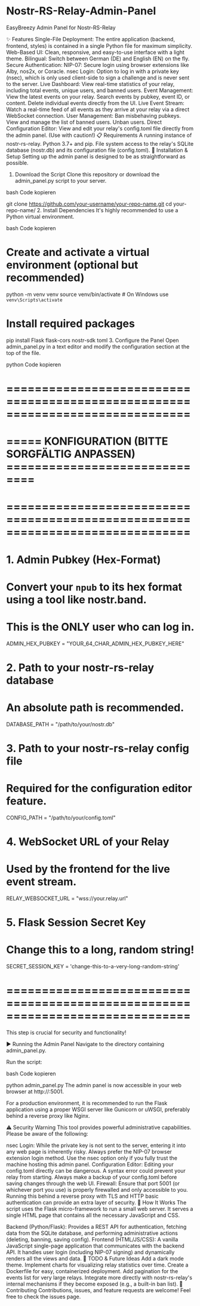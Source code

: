 # Nostr-RS-Relay-Admin-Panel
EasyBreezy Admin Panel for Nostr-RS-Relay

✨ Features
Single-File Deployment: The entire application (backend, frontend, styles) is contained in a single Python file for maximum simplicity.
Web-Based UI: Clean, responsive, and easy-to-use interface with a light theme.
Bilingual: Switch between German (DE) and English (EN) on the fly.
Secure Authentication:
NIP-07: Secure login using browser extensions like Alby, nos2x, or Coracle.
nsec Login: Option to log in with a private key (nsec), which is only used client-side to sign a challenge and is never sent to the server.
Live Dashboard: View real-time statistics of your relay, including total events, unique users, and banned users.
Event Management:
View the latest events on your relay.
Search events by pubkey, event ID, or content.
Delete individual events directly from the UI.
Live Event Stream: Watch a real-time feed of all events as they arrive at your relay via a direct WebSocket connection.
User Management:
Ban misbehaving pubkeys.
View and manage the list of banned users.
Unban users.
Direct Configuration Editor: View and edit your relay's config.toml file directly from the admin panel. (Use with caution!)
📋 Requirements
A running instance of nostr-rs-relay.
Python 3.7+ and pip.
File system access to the relay's SQLite database (nostr.db) and its configuration file (config.toml).
🚀 Installation & Setup
Setting up the admin panel is designed to be as straightforward as possible.

1. Download the Script
Clone this repository or download the admin_panel.py script to your server.

bash
Code kopieren

git clone https://github.com/your-username/your-repo-name.git
cd your-repo-name/
2. Install Dependencies
It's highly recommended to use a Python virtual environment.

bash
Code kopieren

# Create and activate a virtual environment (optional but recommended)
python -m venv venv
source venv/bin/activate  # On Windows use `venv\Scripts\activate`

# Install required packages
pip install Flask flask-cors nostr-sdk toml
3. Configure the Panel
Open admin_panel.py in a text editor and modify the configuration section at the top of the file.

python
Code kopieren

# ==============================================================================
# ===== KONFIGURATION (BITTE SORGFÄLTIG ANPASSEN) ==============================
# ==============================================================================

# 1. Admin Pubkey (Hex-Format)
# Convert your `npub` to its hex format using a tool like nostr.band.
# This is the ONLY user who can log in.
ADMIN_HEX_PUBKEY = "YOUR_64_CHAR_ADMIN_HEX_PUBKEY_HERE" 

# 2. Path to your nostr-rs-relay database
# An absolute path is recommended.
DATABASE_PATH = "/path/to/your/nostr.db"

# 3. Path to your nostr-rs-relay config file
# Required for the configuration editor feature.
CONFIG_PATH = "/path/to/your/config.toml"

# 4. WebSocket URL of your Relay
# Used by the frontend for the live event stream.
RELAY_WEBSOCKET_URL = "wss://your.relay.url"

# 5. Flask Session Secret Key
# Change this to a long, random string!
SECRET_SESSION_KEY = 'change-this-to-a-very-long-random-string'

# ==============================================================================
This step is crucial for security and functionality!

▶️ Running the Admin Panel
Navigate to the directory containing admin_panel.py.

Run the script:

bash
Code kopieren

python admin_panel.py
The admin panel is now accessible in your web browser at http://<your-server-ip>:5001.

For a production environment, it is recommended to run the Flask application using a proper WSGI server like Gunicorn or uWSGI, preferably behind a reverse proxy like Nginx.

⚠️ Security Warning
This tool provides powerful administrative capabilities. Please be aware of the following:

nsec Login: While the private key is not sent to the server, entering it into any web page is inherently risky. Always prefer the NIP-07 browser extension login method. Use the nsec option only if you fully trust the machine hosting this admin panel.
Configuration Editor: Editing your config.toml directly can be dangerous. A syntax error could prevent your relay from starting. Always make a backup of your config.toml before saving changes through the web UI.
Firewall: Ensure that port 5001 (or whichever port you use) is properly firewalled and only accessible to you. Running this behind a reverse proxy with TLS and HTTP basic authentication can provide an extra layer of security.
🔧 How It Works
The script uses the Flask micro-framework to run a small web server. It serves a single HTML page that contains all the necessary JavaScript and CSS.

Backend (Python/Flask): Provides a REST API for authentication, fetching data from the SQLite database, and performing administrative actions (deleting, banning, saving config).
Frontend (HTML/JS/CSS): A vanilla JavaScript single-page application that communicates with the backend API. It handles user login (including NIP-07 signing) and dynamically renders all the views and data.
📝 TODO & Future Ideas
 Add a dark mode theme.
 Implement charts for visualizing relay statistics over time.
 Create a Dockerfile for easy, containerized deployment.
 Add pagination for the events list for very large relays.
 Integrate more directly with nostr-rs-relay's internal mechanisms if they become exposed (e.g., a built-in ban list).
🤝 Contributing
Contributions, issues, and feature requests are welcome! Feel free to check the issues page.
